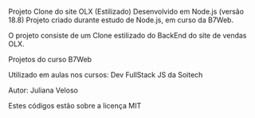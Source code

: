 Projeto Clone do site OLX (Estilizado)
Desenvolvido em Node.js (versão 18.8)
Projeto criado durante estudo de Node.js, em curso da B7Web.

O projeto consiste de um Clone estilizado do BackEnd do site de vendas OLX.

Projetos do curso B7Web

Utilizado em aulas nos cursos:
Dev FullStack JS da Soitech

Autor: Juliana Veloso

Estes códigos estão sobre a licença MIT
